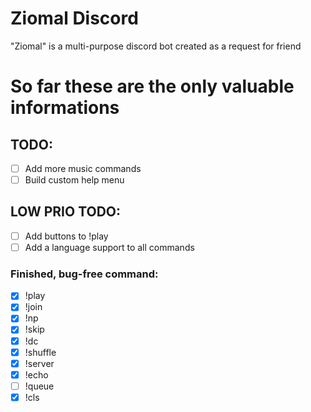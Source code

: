 # Ziomal Discord
"Ziomal" is a multi-purpose discord bot created as a request for friend
<!-- ## How to start?  
### Requirements
[Node v16](https://nodejs.org/en/download/) or higher  
[discord.js](https://discord.js.org/#/) v13 (Recommended)  
**TBC**  
  
  
#### Dependencies  
Distube  
WOKCommands  
**TBC**   -->

# So far these are the only valuable informations 
## TODO:
- [ ] Add more music commands
- [ ] Build custom help menu  
## LOW PRIO TODO:
- [ ] Add buttons to !play
- [ ] Add a language support to all commands

### Finished, bug-free command:
- [x] !play
- [x] !join
- [x] !np
- [x] !skip
- [x] !dc
- [x] !shuffle
- [x] !server
- [x] !echo
- [ ] !queue
- [x] !cls